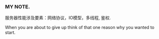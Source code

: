 ### MY NOTE.


服务器性能涉及要素：网络协议，IO模型，多线程, 鉴权.


When you are about to give up think of that one reason why you wanted to start.
